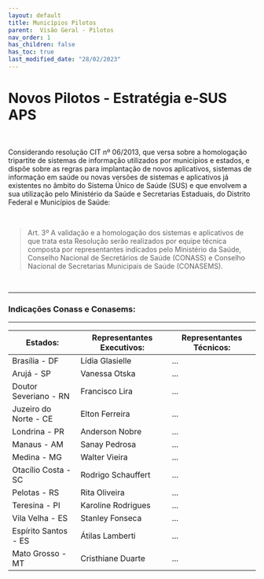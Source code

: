 ```yaml
---
layout: default
title: Municípios Pilotos
parent:  Visão Geral - Pilotos
nav_order: 1
has_children: false
has_toc: true
last_modified_date: "28/02/2023"
---
```


<link rel="stylesheet" href="https://stackpath.bootstrapcdn.com/bootstrap/4.1.3/css/bootstrap.min.css" integrity="sha384-MCw98/SFnGE8fJT3GXwEOngsV7Zt27NXFoaoApmYm81iuXoPkFOJwJ8ERdknLPMO" crossorigin="anonymous">
<link rel="stylesheet" type="text/css" href="../estilos.css">

<h1> Novos Pilotos - Estratégia e-SUS APS </h1>

<br>

Considerando resolução CIT nº 06/2013, que versa sobre a homologação tripartite de sistemas de informação utilizados por municípios e estados, e dispõe sobre as regras para implantação de novos aplicativos, sistemas de informação em saúde ou novas versões de sistemas e aplicativos já existentes no âmbito do Sistema Único de Saúde (SUS) e que envolvem a sua utilização pelo Ministério da Saúde e Secretarias Estaduais, do Distrito Federal e Municípios de Saúde:

<br>

>Art. 3º A validação e a homologação dos sistemas e aplicativos de que trata esta Resolução serão realizados por equipe técnica composta por representantes indicados pelo Ministério da Saúde, Conselho Nacional de Secretários de Saúde (CONASS) e Conselho Nacional de Secretarias Municipais de Saúde (CONASEMS).

<br>

<hr>

### **Indicações Conass e Conasems:**

<hr>

<table class="table">
  <thead class="thead-dark">
    <tr>      
      <th scope="col">Estados:</th>
      <th scope="col">Representantes Executivos:</th>
      <th scope="col">Representantes Técnicos:</th>      
    </tr>
  </thead>
  <tbody>
    <tr>      
      <td>Brasília - DF</td>
      <td>Lídia Glasielle</td>
      <td>...</td>      
    </tr>
    <tr>      
      <td>Arujá - SP</td>
      <td>Vanessa Otska</td>   
      <td>...</td>    
    </tr>
    <tr>      
      <td>Doutor Severiano - RN</td>
      <td>Francisco Lira</td>
      <td>...</td>          
    </tr>
    <tr>      
      <td>Juzeiro do Norte - CE</td>
      <td>Elton Ferreira</td> 
      <td>...</td>        
    </tr>
    <tr>      
      <td>Londrina - PR</td>
      <td>Anderson Nobre</td>
      <td>...</td>            
    </tr>
    <tr>      
      <td>Manaus - AM</td>
      <td>Sanay Pedrosa</td> 
      <td>...</td>        
    </tr>
    <tr>      
      <td>Medina - MG</td>
      <td>Walter Vieira</td>
      <td>...</td>            
    </tr>    
    <tr>      
      <td>Otacílio Costa - SC</td>
      <td>Rodrigo Schauffert</td>
      <td>...</td>          
    </tr>
     <tr>      
      <td>Pelotas - RS</td>
      <td>Rita Oliveira</td>
      <td>...</td>           
    </tr>
     <tr>      
      <td>Teresina - PI</td>
      <td>Karoline Rodrigues</td> 
      <td>...</td>           
    </tr>
     <tr>      
      <td>Vila Velha - ES</td>
      <td>Stanley Fonseca</td>
      <td>...</td>           
    </tr>
     <tr>      
      <td>Espírito Santos - ES</td>
      <td>Átilas Lamberti</td> 
      <td>...</td>      
    </tr>
    <tr>      
      <td>Mato Grosso - MT</td>
      <td>Cristhiane Duarte</td>
      <td>...</td>
    </tr>     
  </tbody>
</table>
